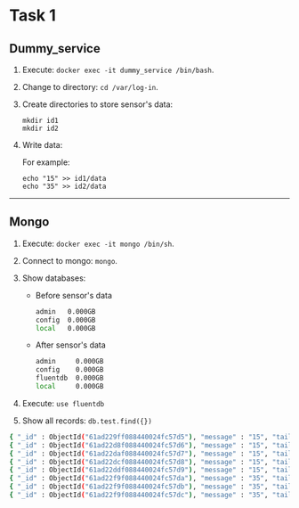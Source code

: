 # Task 1

## Dummy_service

1. Execute: `docker exec -it dummy_service /bin/bash`.

2. Change to directory: `cd /var/log-in`.

3. Create directories to store sensor's data:

    `mkdir id1` <br>
    `mkdir id2`

4. Write data:

    For example:
    
    `echo "15" >> id1/data` <br>
    `echo "35" >> id2/data`

---

## Mongo

1. Execute: `docker exec -it mongo /bin/sh`.

2. Connect to mongo: `mongo`.

3. Show databases:

    * Before sensor's data

        ```bash
        admin   0.000GB
        config  0.000GB
        local   0.000GB
        ```

    * After sensor's data

        ```bash
        admin     0.000GB
        config    0.000GB
        fluentdb  0.000GB
        local     0.000GB
        ```

4. Execute: `use fluentdb`

5. Show all records: `db.test.find({})`

```bash
{ "_id" : ObjectId("61ad229ff088440024fc57d5"), "message" : "15", "tailed_path" : "/var/log-in/id1/data", "time" : ISODate("2021-12-05T20:35:43.663Z") }
{ "_id" : ObjectId("61ad22d8f088440024fc57d6"), "message" : "15", "tailed_path" : "/var/log-in/id1/data", "time" : ISODate("2021-12-05T20:36:40.664Z") }
{ "_id" : ObjectId("61ad22daf088440024fc57d7"), "message" : "15", "tailed_path" : "/var/log-in/id1/data", "time" : ISODate("2021-12-05T20:36:42.663Z") }
{ "_id" : ObjectId("61ad22dcf088440024fc57d8"), "message" : "15", "tailed_path" : "/var/log-in/id1/data", "time" : ISODate("2021-12-05T20:36:44.663Z") }
{ "_id" : ObjectId("61ad22ddf088440024fc57d9"), "message" : "15", "tailed_path" : "/var/log-in/id1/data", "time" : ISODate("2021-12-05T20:36:45.663Z") }
{ "_id" : ObjectId("61ad22f9f088440024fc57da"), "message" : "35", "tailed_path" : "/var/log-in/id2/data", "time" : ISODate("2021-12-05T20:37:13.661Z") }
{ "_id" : ObjectId("61ad22f9f088440024fc57db"), "message" : "35", "tailed_path" : "/var/log-in/id2/data", "time" : ISODate("2021-12-05T20:37:13.661Z") }
{ "_id" : ObjectId("61ad22f9f088440024fc57dc"), "message" : "35", "tailed_path" : "/var/log-in/id2/data", "time" : ISODate("2021-12-05T20:37:13.661Z") }
```